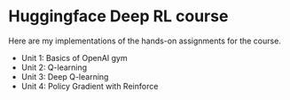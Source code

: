 # Huggingface Deep RL course
Here are my implementations of the hands-on assignments for the course.

- Unit 1: Basics of OpenAI gym
- Unit 2: Q-learning
- Unit 3: Deep Q-learning
- Unit 4: Policy Gradient with Reinforce
